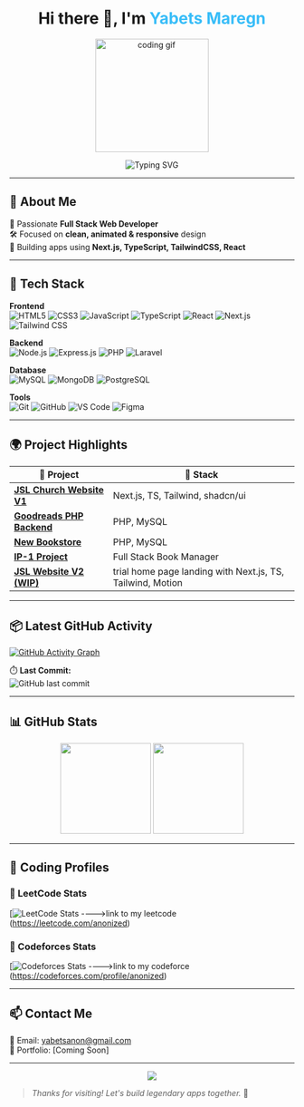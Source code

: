 <h1 align="center">Hi there 👋, I'm <span style="color:#38BDF8">Yabets Maregn</span></h1>

<p align="center">
  <img src="https://media.giphy.com/media/qgQUggAC3Pfv687qPC/giphy.gif" height="200" alt="coding gif" />
</p>


<p align="center">
  <img src="https://readme-typing-svg.demolab.com?font=Fira+Code&size=24&duration=3000&pause=1000&color=38BDF8&center=true&vCenter=true&width=600&lines=Hey+there!+I'm+Yabets+%2F+Anon.;Full+Stack+Web+Developer;Frontend+%7C+Backend+%7C+Database+%7C+Git+Lover" alt="Typing SVG" />
</p>



---

## 🚀 About Me

🎯 Passionate **Full Stack Web Developer**  
🛠️ Focused on **clean, animated & responsive** design  
🌱 Building apps using **Next.js, TypeScript, TailwindCSS, React**

---

## 🧰 Tech Stack

**Frontend**  
![HTML5](https://img.shields.io/badge/-HTML5-E34F26?style=for-the-badge&logo=html5&logoColor=white)
![CSS3](https://img.shields.io/badge/-CSS3-1572B6?style=for-the-badge&logo=css3)
![JavaScript](https://img.shields.io/badge/-JavaScript-F7DF1E?style=for-the-badge&logo=javascript&logoColor=black)
![TypeScript](https://img.shields.io/badge/-TypeScript-3178C6?style=for-the-badge&logo=typescript)
![React](https://img.shields.io/badge/-React-20232A?style=for-the-badge&logo=react)
![Next.js](https://img.shields.io/badge/-Next.js-000?style=for-the-badge&logo=next.js)
![Tailwind CSS](https://img.shields.io/badge/-Tailwind%20CSS-38B2AC?style=for-the-badge&logo=tailwind-css)

**Backend**  
![Node.js](https://img.shields.io/badge/-Node.js-339933?style=for-the-badge&logo=node.js)
![Express.js](https://img.shields.io/badge/-Express.js-000000?style=for-the-badge&logo=express)
![PHP](https://img.shields.io/badge/-PHP-777BB4?style=for-the-badge&logo=php)
![Laravel](https://img.shields.io/badge/-Laravel-FF2D20?style=for-the-badge&logo=laravel)

**Database**  
![MySQL](https://img.shields.io/badge/-MySQL-4479A1?style=for-the-badge&logo=mysql)
![MongoDB](https://img.shields.io/badge/-MongoDB-47A248?style=for-the-badge&logo=mongodb)
![PostgreSQL](https://img.shields.io/badge/-PostgreSQL-336791?style=for-the-badge&logo=postgresql)

**Tools**  
![Git](https://img.shields.io/badge/-Git-F05032?style=for-the-badge&logo=git)
![GitHub](https://img.shields.io/badge/-GitHub-181717?style=for-the-badge&logo=github)
![VS Code](https://img.shields.io/badge/-VS%20Code-007ACC?style=for-the-badge&logo=visual-studio-code)
![Figma](https://img.shields.io/badge/-Figma-F24E1E?style=for-the-badge&logo=figma)

---

## 🌍 Project Highlights 

| 🚀 Project | 🔧 Stack |
|-----------|----------|
| **[JSL Church Website V1](https://jsl-evvu.vercel.app/)** | Next.js, TS, Tailwind, shadcn/ui |
| **[Goodreads PHP Backend](https://github.com/anon381/goodreads-php-backend)** | PHP, MySQL |
| **[New Bookstore](https://github.com/anon381/new_bookstore-main)** | PHP, MySQL |
| **[IP-1 Project](https://github.com/anon381/IP-1-Project)** | Full Stack Book Manager |
| **[JSL Website V2 (WIP)](https://trial-jsl.vercel.app/)** | trial home page landing with Next.js, TS, Tailwind, Motion |

---

## 📦 Latest GitHub Activity

[![GitHub Activity Graph](https://github-readme-activity-graph.vercel.app/graph?username=anon381&theme=tokyo-night&hide_border=true)](https://github.com/ashutosh00710/github-readme-activity-graph)

⏱️ **Last Commit:**  
![GitHub last commit](https://img.shields.io/github/last-commit/anon381/jslv1?style=for-the-badge)

---

## 📊 GitHub Stats

<p align="center">
  <img src="https://github-readme-stats.vercel.app/api?username=anon381&show_icons=true&count_private=true&theme=tokyonight" height="160"/>
  <img src="https://github-readme-stats.vercel.app/api/top-langs/?username=anon381&layout=compact&theme=tokyonight" height="160"/>
</p>







---

## 🧠 Coding Profiles

### 📘 LeetCode Stats  
[![LeetCode Stats](https://leetcard.jacoblin.cool/anonized?theme=dark&font=Fira+Code&ext=contest)
   ---->link to my leetcode (https://leetcode.com/anonized)

### 🧮 Codeforces Stats  
[![Codeforces Stats](https://codeforces-readme-stats.vercel.app/api/card?username=anonized&theme=dark)
---->link to my codeforce (https://codeforces.com/profile/anonized)

---

## 📫 Contact Me

📧 Email: yabetsanon@gmail.com  
📂 Portfolio: [Coming Soon]  

---

<p align="center">
  <img src="https://capsule-render.vercel.app/api?type=waving&color=38BDF8&height=100&section=footer"/>
</p>

> _Thanks for visiting! Let's build legendary apps together._ 🚀
